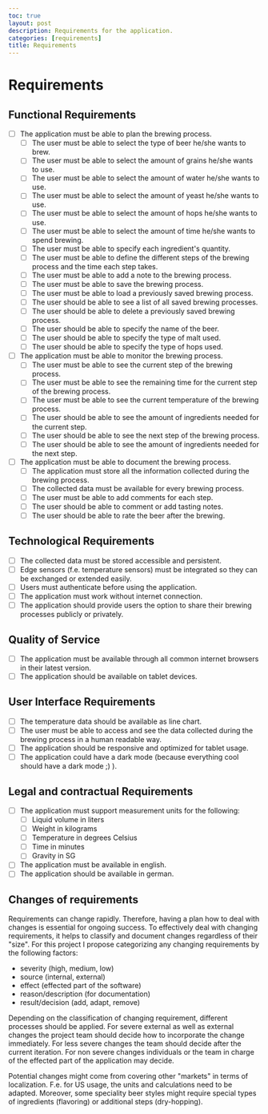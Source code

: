 ```yaml
---
toc: true
layout: post
description: Requirements for the application.
categories: [requirements]
title: Requirements
---
```

# Requirements

## Functional Requirements
- [ ] The application must be able to plan the brewing process.
    - [ ] The user must be able to select the type of beer he/she wants to brew.
    - [ ] The user must be able to select the amount of grains he/she wants to use.
    - [ ] The user must be able to select the amount of water he/she wants to use.
    - [ ] The user must be able to select the amount of yeast he/she wants to use.
    - [ ] The user must be able to select the amount of hops he/she wants to use.
    - [ ] The user must be able to select the amount of time he/she wants to spend brewing.
    - [ ] The user must be able to specify each ingredient's quantity.
    - [ ] The user must be able to define the different steps of the brewing process and the time each step takes.
    - [ ] The user must be able to add a note to the brewing process.
    - [ ] The user must be able to save the brewing process.
    - [ ] The user must be able to load a previously saved brewing process.
    - [ ] The user should be able to see a list of all saved brewing processes.
    - [ ] The user should be able to delete a previously saved brewing process.
    - [ ] The user should be able to specify the name of the beer.
    - [ ] The user should be able to specify the type of malt used.
    - [ ] The user should be able to specify the type of hops used.
- [ ] The application must be able to monitor the brewing process.
    - [ ] The user must be able to see the current step of the brewing process.
    - [ ] The user must be able to see the remaining time for the current step of the brewing process.
    - [ ] The user must be able to see the current temperature of the brewing process.
    - [ ] The user should be able to see the amount of ingredients needed for the current step.
    - [ ] The user should be able to see the next step of the brewing process.
    - [ ] The user should be able to see the amount of ingredients needed for the next step.
- [ ] The application must be able to document the brewing process.
    - [ ] The application must store all the information collected during the brewing process.
    - [ ] The collected data must be available for every brewing process.
    - [ ] The user must be able to add comments for each step.
    - [ ] The user should be able to comment or add tasting notes.
    - [ ] The user should be able to rate the beer after the brewing.

## Technological Requirements
- [ ] The collected data must be stored accessible and persistent.
- [ ] Edge sensors (f.e. temperature sensors) must be integrated so they can be exchanged or extended easily.
- [ ] Users must authenticate before using the application.
- [ ] The application must work without internet connection.
- [ ] The application should provide users the option to share their brewing processes publicly or privately.

## Quality of Service
- [ ] The application must be available through all common internet browsers in their latest version.
- [ ] The application should be available on tablet devices.

## User Interface Requirements
- [ ] The temperature data should be available as line chart.
- [ ] The user must be able to access and see the data collected during the brewing process in a human readable way.
- [ ] The application should be responsive and optimized for tablet usage.
- [ ] The application could have a dark mode (because everything cool should have a dark mode ;) ).

## Legal and contractual Requirements
- [ ] The application must support measurement units for the following:
    - [ ] Liquid volume in liters
    - [ ] Weight in kilograms
    - [ ] Temperature in degrees Celsius
    - [ ] Time in minutes
    - [ ] Gravity in SG
- [ ] The application must be available in english.
- [ ] The application should be available in german.

## Changes of requirements
Requirements can change rapidly. Therefore, having a plan how to deal with changes is essential for ongoing success.
To effectively deal with changing requirements, it helps to classify and document changes regardless of their "size".
For this project I propose categorizing any changing requirements by the following factors:
- severity (high, medium, low)
- source (internal, external)
- effect (effected part of the software)
- reason/description (for documentation)
- result/decision (add, adapt, remove)

Depending on the classification of changing requirement, different processes should be applied.
For severe external as well as external changes the project team should decide how to incorporate the change immediately.
For less severe changes the team should decide after the current iteration.
For non severe changes individuals or the team in charge of the effected part of the application may decide.

Potential changes might come from covering other "markets" in terms of localization. F.e. for US usage, the units and calculations need to be adapted. Moreover, some speciality beer styles might require special types of ingredients (flavoring) or additional steps (dry-hopping).